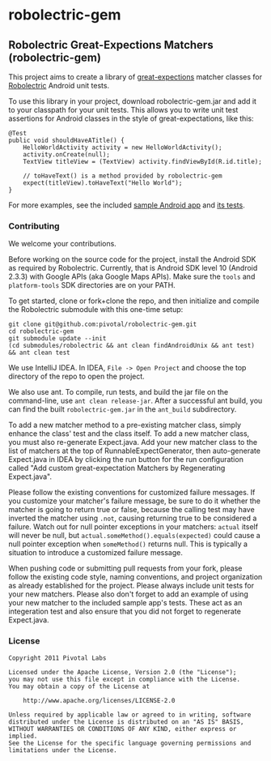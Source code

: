 robolectric-gem
==================

## Robolectric Great-Expections Matchers (robolectric-gem)

This project aims to create a library of [great-expections](https://github.com/xian/great-expectations) matcher
classes for [Robolectric](https://github.com/pivotal/robolectric) Android unit tests.

To use this library in your project, download robolectric-gem.jar and add it to your classpath for your unit tests.
This allows you to write unit test assertions for Android classes in the style of great-expectations, like this:

    @Test
    public void shouldHaveATitle() {
        HelloWorldActivity activity = new HelloWorldActivity();
        activity.onCreate(null);
        TextView titleView = (TextView) activity.findViewById(R.id.title);

        // toHaveText() is a method provided by robolectric-gem
        expect(titleView).toHaveText("Hello World");
    }

For more examples, see the included
[sample Android app](https://github.com/pivotal/robolectric-gem/tree/master/test/java/com/pivotallabs/robolectricgem/sampleapp/app)
and
[its tests](https://github.com/pivotal/robolectric-gem/tree/master/test/java/com/pivotallabs/robolectricgem/sampleapp/test).

### Contributing

We welcome your contributions.

Before working on the source code for the project, install the Android SDK as required by Robolectric. Currently, that
is Android SDK level 10 (Android 2.3.3) with Google APIs (aka Google Maps APIs). Make sure the `tools` and
`platform-tools` SDK directories are on your PATH.

To get started, clone or fork+clone the repo, and then initialize and compile the Robolectric submodule with this
one-time setup:

    git clone git@github.com:pivotal/robolectric-gem.git
    cd robolectric-gem
    git submodule update --init
    (cd submodules/robolectric && ant clean findAndroidUnix && ant test) && ant clean test

We use IntelliJ IDEA.  In IDEA, `File -> Open Project` and choose the top directory of the repo to open the project.

We also use ant.  To compile, run tests, and build the jar file on the command-line, use `ant clean release-jar`.
After a successful ant build, you can find the built `robolectric-gem.jar` in the `ant_build` subdirectory.

To add a new matcher method to a pre-existing matcher class, simply enhance the class' test and the class itself.  To
add a new matcher class, you must also re-generate Expect.java.  Add your new matcher class to the list of matchers
at the top of RunnableExpectGenerator, then auto-generate Expect.java in IDEA by clicking the
run button for the run configuration called "Add custom great-expectation Matchers by Regenerating Expect.java".

Please follow the existing conventions for customized failure messages.  If you customize your matcher's failure
message, be sure to do it whether the matcher is going to return true or false, because the calling test may have
inverted the matcher using `.not`, causing returning true to be considered a failure.  Watch out for null pointer
exceptions in your matchers: `actual` itself will never be null, but `actual.someMethod().equals(expected)` could
cause a null pointer exception when `someMethod()` returns null.  This is typically a situation to introduce a
customized failure message.

When pushing code or submitting pull requests from your fork, please follow the existing code style, naming conventions,
and project organization as already established for the project. Please always include unit tests for your new matchers.
Please also don't forget to add an example of using your new matcher to the included sample app's tests. These act as
an integeration test and also ensure that you did not forget to regenerate Expect.java.

### License

    Copyright 2011 Pivotal Labs

    Licensed under the Apache License, Version 2.0 (the "License");
    you may not use this file except in compliance with the License.
    You may obtain a copy of the License at

        http://www.apache.org/licenses/LICENSE-2.0

    Unless required by applicable law or agreed to in writing, software
    distributed under the License is distributed on an "AS IS" BASIS,
    WITHOUT WARRANTIES OR CONDITIONS OF ANY KIND, either express or implied.
    See the License for the specific language governing permissions and
    limitations under the License.

